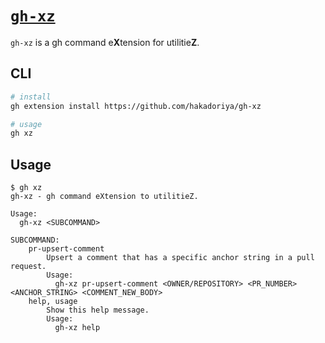 # [`gh-xz`](https://github.com/hakadoriya/gh-xz)

`gh-xz` is a gh command e**X**tension for utilitie**Z**.

## CLI

```sh
# install
gh extension install https://github.com/hakadoriya/gh-xz

# usage
gh xz
```

## Usage

```console
$ gh xz
gh-xz - gh command eXtension to utilitieZ.

Usage:
  gh-xz <SUBCOMMAND>

SUBCOMMAND:
    pr-upsert-comment
        Upsert a comment that has a specific anchor string in a pull request.
        Usage:
          gh-xz pr-upsert-comment <OWNER/REPOSITORY> <PR_NUMBER> <ANCHOR_STRING> <COMMENT_NEW_BODY>
    help, usage
        Show this help message.
        Usage:
          gh-xz help
```
